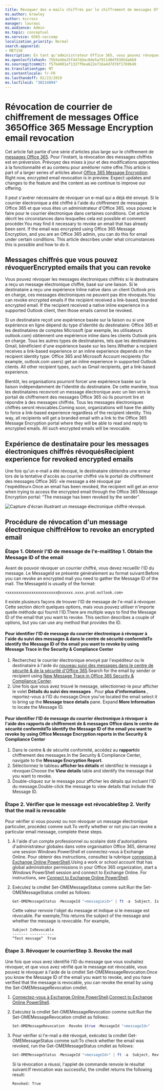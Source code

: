 ```yaml
---
title: Révoquer des e-mails chiffrés par le chiffrement de messages Office 365
ms.author: krowley
author: kccross
manager: laurawi
ms.audience: Admin
ms.topic: conceptual
ms.service: O365-seccomp
localization_priority: Normal
search.appverid:
- MET150
description: En tant qu'administrateur Office 365, vous pouvez révoquer certains courriers électroniques chiffrés avec le chiffrement de messages Office 365.
ms.openlocfilehash: 75b5e46e25f447ddac0de5a7911d0df8385da6b9
ms.sourcegitcommit: f57b4001ef1327f0ea622e716a4d7d78f1769b49
ms.translationtype: MT
ms.contentlocale: fr-FR
ms.lasthandoff: 02/23/2019
ms.locfileid: "30214894"
---
```

# <a name="office-365-message-encryption-email-revocation"></a><span data-ttu-id="b2542-103">Révocation de courrier de chiffrement de messages Office 365</span><span class="sxs-lookup"><span data-stu-id="b2542-103">Office 365 Message Encryption email revocation</span></span>

<span data-ttu-id="b2542-p101">Cet article fait partie d'une série d'articles plus large sur le chiffrement de [messages Office 365](ome.md). Pour l'instant, la révocation des messages chiffrés est en préversion. Prévoyez des mises à jour et des modifications apportées à la fonctionnalité et au contenu pour améliorer notre offre.</span><span class="sxs-lookup"><span data-stu-id="b2542-p101">This article is part of a larger series of articles about [Office 365 Message Encryption](ome.md). Right now, encrypted email revocation is in preview. Expect updates and changes to the feature and the content as we continue to improve our offering.</span></span>

<span data-ttu-id="b2542-p102">Il peut s'avérer nécessaire de révoquer un e-mail qui a déjà été envoyé. Si le courrier électronique a été chiffré à l'aide du chiffrement de messages Office 365 et que vous êtes un administrateur d'Office 365, vous pouvez le faire pour le courrier électronique dans certaines conditions. Cet article décrit les circonstances dans lesquelles cela est possible et comment procéder.</span><span class="sxs-lookup"><span data-stu-id="b2542-p102">You may find it necessary to revoke an email that has already been sent. If the email was encrypted using Office 365 Message Encryption, and you are an Office 365 admin, you can do this for email under certain conditions. This article describes under what circumstances this is possible and how to do it.</span></span>
  
## <a name="encrypted-emails-that-you-can-revoke"></a><span data-ttu-id="b2542-110">Messages chiffrés que vous pouvez révoquer</span><span class="sxs-lookup"><span data-stu-id="b2542-110">Encrypted emails that you can revoke</span></span>

<span data-ttu-id="b2542-p103">Vous pouvez révoquer les messages électroniques chiffrés si le destinataire a reçu un message électronique chiffré, basé sur une liaison. Si le destinataire a reçu une expérience Inline native dans un client Outlook pris en charge, ces messages électroniques ne peuvent pas être révoqués.</span><span class="sxs-lookup"><span data-stu-id="b2542-p103">You can revoke encrypted emails if the recipient received a link-based, branded encrypted email. If the recipient received a native inline experience in a supported Outlook client, then those emails cannot be revoked.</span></span>

<span data-ttu-id="b2542-p104">Si un destinataire reçoit une expérience basée sur la liaison ou si une expérience en ligne dépend du type d'identité du destinataire: Office 365 et les destinataires de comptes Microsoft (par exemple, les utilisateurs outlook.com) obtiennent une expérience inline dans les clients Outlook pris en charge. Tous les autres types de destinataires, tels que les destinataires Gmail, bénéficient d'une expérience basée sur les liens.</span><span class="sxs-lookup"><span data-stu-id="b2542-p104">Whether a recipient receives a link-based experience or an inline experience depends on the recipient identity type: Office 365 and Microsoft Account recipients (for example, outlook.com users) get an inline experience in supported Outlook clients. All other recipient types, such as Gmail recipients, get a link-based experience.</span></span>

<span data-ttu-id="b2542-p105">Bientôt, les organisations pourront forcer une expérience basée sur la liaison indépendamment de l'identité du destinataire. De cette manière, tous les destinataires recevront un message électronique avec un lien vers le portail de chiffrement des messages Office 365 où ils pourront lire et répondre à des messages chiffrés. Tous les messages électroniques chiffrés seront révocables.</span><span class="sxs-lookup"><span data-stu-id="b2542-p105">Coming soon, organizations will have the ability to force a link-based experience regardless of the recipient identity. This way, all recipients will get a branded email with a link to the Office 365 Message Encryption portal where they will be able to read and reply to encrypted emails. All such encrypted emails will be revocable.</span></span>
  
## <a name="recipient-experience-for-revoked-encrypted-emails"></a><span data-ttu-id="b2542-118">Expérience de destinataire pour les messages électroniques chiffrés révoqués</span><span class="sxs-lookup"><span data-stu-id="b2542-118">Recipient experience for revoked encrypted emails</span></span>

<span data-ttu-id="b2542-119">Une fois qu'un e-mail a été révoqué, le destinataire obtiendra une erreur lors de la tentative d'accès au courrier chiffré via le portail de chiffrement des messages Office 365: «le message a été révoqué par l'expéditeur».</span><span class="sxs-lookup"><span data-stu-id="b2542-119">Once an email has been revoked, the recipient will get an error when trying to access the encrypted email through the Office 365 Message Encryption portal: “The message has been revoked by the sender”.</span></span>

![Capture d'écran illustrant un message électronique chiffré révoqué.](media/revoked-encrypted-email.png)

## <a name="how-to-revoke-an-encrypted-email"></a><span data-ttu-id="b2542-121">Procédure de révocation d'un message électronique chiffré</span><span class="sxs-lookup"><span data-stu-id="b2542-121">How to revoke an encrypted email</span></span>

### <a name="step-1-obtain-the-message-id-of-the-email"></a><span data-ttu-id="b2542-p106">Étape 1. Obtenir l'ID de message de l'e-mail</span><span class="sxs-lookup"><span data-stu-id="b2542-p106">Step 1. Obtain the Message ID of the email</span></span>

<span data-ttu-id="b2542-p107">Avant de pouvoir révoquer un courrier chiffré, vous devez recueillir l'ID du message. Le MessageId se présente généralement au format suivant:</span><span class="sxs-lookup"><span data-stu-id="b2542-p107">Before you can revoke an encrypted mail you need to gather the Message ID of the mail. The MessageId is usually of the format:</span></span>

`<xxxxxxxxxxxxxxxxxxxxxxx@xxxxxx.xxxx.prod.outlook.com>`  

<span data-ttu-id="b2542-p108">Il existe plusieurs façons de trouver l'ID de message de l'e-mail à révoquer. Cette section décrit quelques options, mais vous pouvez utiliser n'importe quelle méthode qui fournit l'ID.</span><span class="sxs-lookup"><span data-stu-id="b2542-p108">There are multiple ways to find the Message ID of the email that you want to revoke. This section describes a couple of options, but you can use any method that provides the ID.</span></span>

#### <a name="to-identify-the-message-id-of-the-email-you-want-to-revoke-by-using-message-trace-in-the-security-amp-compliance-center"></a><span data-ttu-id="b2542-128">Pour identifier l'ID de message du courrier électronique à révoquer à l'aide du suivi des messages &amp; dans le centre de sécurité conformité</span><span class="sxs-lookup"><span data-stu-id="b2542-128">To identify the Message ID of the email you want to revoke by using Message Trace in the Security &amp; Compliance Center</span></span>

1. <span data-ttu-id="b2542-129">Recherchez le courrier électronique envoyé par l'expéditeur ou le destinataire à l'aide du [nouveau suivi des messages dans le centre de sécurité & de la sécurité d'Office 365](https://blogs.technet.microsoft.com/exchange/2018/05/02/new-message-trace-in-office-365-security-compliance-center/).</span><span class="sxs-lookup"><span data-stu-id="b2542-129">Search for the email by sender or recipient using [New Message Trace in Office 365 Security & Compliance Center](https://blogs.technet.microsoft.com/exchange/2018/05/02/new-message-trace-in-office-365-security-compliance-center/).</span></span>
2. <span data-ttu-id="b2542-p109">Une fois que vous avez trouvé le message, sélectionnez-le pour afficher le volet **Détails du suivi des messages** . Pour **plus d'informations** , reportez-vous à l'ID du message.</span><span class="sxs-lookup"><span data-stu-id="b2542-p109">Once you've located the email select it to bring up the **Message trace details** pane. Expand **More Information** to locate the Message ID.</span></span>

#### <a name="to-identify-the-message-id-of-the-email-you-want-to-revoke-by-using-office-message-encryption-reports-in-the-security-amp-compliance-center"></a><span data-ttu-id="b2542-132">Pour identifier l'ID de message du courrier électronique à révoquer à l'aide des rapports de chiffrement de &amp; messages Office dans le centre de sécurité conformité</span><span class="sxs-lookup"><span data-stu-id="b2542-132">To identify the Message ID of the email you want to revoke by using Office Message Encryption reports in the Security &amp; Compliance Center</span></span>

1. <span data-ttu-id="b2542-133">Dans le centre &amp; de sécurité conformité, accédez au **rapport**de chiffrement des messages.</span><span class="sxs-lookup"><span data-stu-id="b2542-133">In the Security &amp; Compliance Center, navigate to the **Message Encryption Report**.</span></span>
2. <span data-ttu-id="b2542-134">Sélectionnez le tableau **afficher les détails** et identifiez le message à révoquer.</span><span class="sxs-lookup"><span data-stu-id="b2542-134">Choose the **View details** table and identify the message that you want to revoke.</span></span>
3. <span data-ttu-id="b2542-135">Double-cliquez sur le message pour afficher les détails qui incluent l'ID du message.</span><span class="sxs-lookup"><span data-stu-id="b2542-135">Double-click the message to view details that include the Message ID.</span></span>

### <a name="step-2-verify-that-the-mail-is-revocable"></a><span data-ttu-id="b2542-p110">Étape 2. Vérifier que le message est révocable</span><span class="sxs-lookup"><span data-stu-id="b2542-p110">Step 2. Verify that the mail is revocable</span></span>

<span data-ttu-id="b2542-138">Pour vérifier si vous pouvez ou non révoquer un message électronique particulier, procédez comme suit.</span><span class="sxs-lookup"><span data-stu-id="b2542-138">To verify whether or not you can revoke a particular email message, complete these steps.</span></span>

1. <span data-ttu-id="b2542-p111">À l'aide d'un compte professionnel ou scolaire doté d'autorisations d'administrateur globales dans votre organisation Office 365, démarrez une session Windows PowerShell et connectez-vous à Exchange Online. Pour obtenir des instructions, consultez la rubrique [connexion à Exchange Online PowerShell](https://aka.ms/exopowershell).</span><span class="sxs-lookup"><span data-stu-id="b2542-p111">Using a work or school account that has global administrator permissions in your Office 365 organization, start a Windows PowerShell session and connect to Exchange Online. For instructions, see [Connect to Exchange Online PowerShell](https://aka.ms/exopowershell).</span></span>

2. <span data-ttu-id="b2542-141">Exécutez la cmdlet Set-OMEMessageStatus comme suit:</span><span class="sxs-lookup"><span data-stu-id="b2542-141">Run the Set-OMEMessageStatus cmdlet as follows:</span></span>
     ```powershell
     Get-OMEMessageStatus -MessageId "<messagieid>" | ft -a  Subject, IsRevocable
     ```

   <span data-ttu-id="b2542-p112">Cette valeur renvoie l'objet du message et indique si le message est révocable. Par exemple,</span><span class="sxs-lookup"><span data-stu-id="b2542-p112">This returns the subject of the message and whether the message is revocable. For example,</span></span>

     ```text
     Subject IsRevocable
     ------- -----------
     “Test message”  True
     ```

### <a name="step-3-revoke-the-mail"></a><span data-ttu-id="b2542-p113">Étape 3. Révoquer le courrier</span><span class="sxs-lookup"><span data-stu-id="b2542-p113">Step 3. Revoke the mail</span></span>  

<span data-ttu-id="b2542-146">Une fois que vous avez identifié l'ID du message que vous souhaitez révoquer, et que vous avez vérifié que le message est révocable, vous pouvez le révoquer à l'aide de la cmdlet Set-OMEMessageRevocation.</span><span class="sxs-lookup"><span data-stu-id="b2542-146">Once you know the Message ID of the email you want to revoke, and you have verified that the message is revocable, you can revoke the email by using the Set-OMEMessageRevocation cmdlet.</span></span>

1. <span data-ttu-id="b2542-147">[Connectez-vous à Exchange Online PowerShell](https://aka.ms/exopowershell).</span><span class="sxs-lookup"><span data-stu-id="b2542-147">[Connect to Exchange Online PowerShell](https://aka.ms/exopowershell).</span></span>

2. <span data-ttu-id="b2542-148">Exécutez la cmdlet Set-OMEMessageRevocation comme suit:</span><span class="sxs-lookup"><span data-stu-id="b2542-148">Run the Set-OMEMessageRevocation cmdlet as follows:</span></span>

    ```powershell
    Set-OMEMessageRevocation -Revoke $true -MessageId "<messageId>"
    ```

3. <span data-ttu-id="b2542-149">Pour vérifier si l'e-mail a été révoqué, exécutez la cmdlet Get-OMEMessageStatus comme suit:</span><span class="sxs-lookup"><span data-stu-id="b2542-149">To check whether the email was revoked, run the Get-OMEMessageStatus cmdlet as follows:</span></span>

    ```powershell
    Get-OMEMessageStatus -MessageId "<messageId>" | ft -a  Subject, Revoked
    ```  
    <span data-ttu-id="b2542-150">Si la révocation a réussi, l'applet de commande renvoie le résultat suivant:</span><span class="sxs-lookup"><span data-stu-id="b2542-150">If revocation was successful, the cmdlet returns the following result:</span></span>  

    `Revoked: True`
